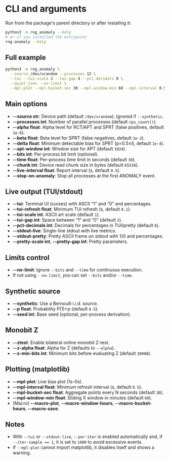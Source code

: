 # CLI and arguments

Run from the package's parent directory or after installing it:

```bash
python3 -m rng_anomaly --help
# or if you installed the entrypoint
rng-anomaly --help
```

## Full example

```bash
python3 -m rng_anomaly \
  --source /dev/urandom --processes 12 \
  --tui --tui-scale 2 --tui-gap 4 --pct-decimals 8 \
  --quiet-json --no-limit \
  --mpl-plot --mpl-bucket-sec 30 --mpl-window-min 60 --mpl-interval 0.5
```

## Main options

- **--source str**: Device path (default `/dev/urandom`). Ignored if `--synthetic`.
- **--processes int**: Number of parallel processes (default `cpu_count()`).
- **--alpha float**: Alpha level for RCT/APT and SPRT (false positives, default `1e-6`).
- **--beta float**: Beta level for SPRT (false negatives, default `1e-2`).
- **--delta float**: Minimum detectable bias for SPRT (p=0.5±δ, default `1e-4`).
- **--apt-window int**: Window size for APT (default `1024`).
- **--bits int**: Per-process bit limit (optional).
- **--time float**: Per-process time limit in seconds (default `30`).
- **--chunk int**: Device read chunk size in bytes (default `65536`).
- **--live-interval float**: Report interval (s, default `0.5`).
- **--stop-on-anomaly**: Stop all processes at the first ANOMALY event.

## Live output (TUI/stdout)

- **--tui**: Terminal UI (curses) with ASCII “1” and “0” and percentages.
- **--tui-refresh float**: Minimum TUI refresh (s, default `0.1`).
- **--tui-scale int**: ASCII art scale (default `1`).
- **--tui-gap int**: Space between “1” and “0” (default `2`).
- **--pct-decimals int**: Decimals for percentages in TUI/pretty (default `6`).
- **--stdout-live**: Single-line stdout with live metrics.
- **--stdout-pretty**: Pretty ASCII frame on stdout with 1/0 and percentages.
- **--pretty-scale int**, **--pretty-gap int**: Pretty parameters.

## Limits control

- **--no-limit**: Ignore `--bits` and `--time` for continuous execution.
- If not using `--no-limit`, you can set `--bits` and/or `--time`.

## Synthetic source

- **--synthetic**: Use a Bernoulli i.i.d. source.
- **--p float**: Probability P(1)=p (default `0.5`).
- **--seed int**: Base seed (optional, per-process derivation).

## Monobit Z

- **--ztest**: Enable bilateral online monobit Z-test.
- **--z-alpha float**: Alpha for Z (defaults to `--alpha`).
- **--z-min-bits int**: Minimum bits before evaluating Z (default `10000`).

## Plotting (matplotlib)

- **--mpl-plot**: Live bias plot (1s-0s).
- **--mpl-interval float**: Minimum refresh interval (s, default `0.5`).
- **--mpl-bucket-sec float**: Aggregate points every N seconds (default `30`).
- **--mpl-window-min float**: Sliding X window in minutes (default `60`).
- (Macro) **--macro-plot**, **--macro-window-hours**, **--macro-bucket-hours**, **--macro-save**.

## Notes

- With `--tui` or `--stdout-live`, `--per-iter` is enabled automatically and, if `--iter-sample == 1`, it is set to `1000` to avoid excessive events.
- If `--mpl-plot` cannot import matplotlib, it disables itself and shows a warning.
